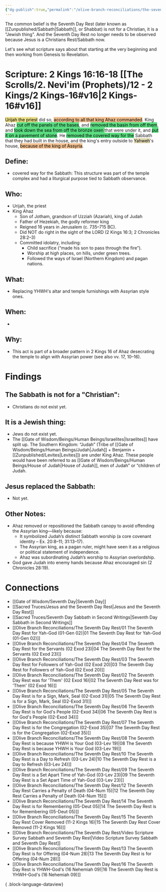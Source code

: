 ```yaml
---
{"dg-publish":true,"permalink":"/olive-branch-reconciliations/the-seventh-day-rest/15-the-seventh-day-rest-cover-removed-11-2-kings-16/","tags":["#OliveBranch","#Sabbath","SeventhDayRest","S"]}
---
```


The common belief is the Seventh Day Rest (later known as [[Zunpublished/Sabbath\|Sabbath]], or Shabbat) is not for a Christian, it is a "Jewish thing". And the Seventh Day Rest no longer needs to be observed because Jesus is a Christians Rest/Sabbath now. 

Let's see what scripture says about that starting at the very beginning and then working from Genesis to Revelation. 
# Scripture: 2 Kings 16:16-18 [[The Scrolls/2. Nevi'im (Prophets)/12 - 2 Kings/2 Kings-16#v16\|2 Kings-16#v16]]

<mark style="background: #E0CC4BA6;">Urijah the priest</mark> did so, <mark style="background: #EB9E57A6;">according to all that king Ahaz commanded</mark>. King Ahaz <mark style="background: #04CD3EA6;">cut off the panels of the bases</mark>, and <mark style="background: #04CD3EA6;">removed the basin from off them</mark>, and <mark style="background: #04CD3EA6;">took down the sea from off the bronze oxen </mark>that were under it, and <mark style="background: #04CD3EA6;">put it on a pavement of stone</mark>. He <mark style="background: #04CD3EA6;">removed the covered way for the</mark> Sabbath that they had built in the house, and the king's entry outside to <mark style="background: #D7CD91A6;">Yahweh</mark>'s house, <mark style="background: #EB9E57A6;">because of the king of Assyria</mark>. 

## **Define**: 
- covered way for the Sabbath: This structure was part of the temple complex and had a liturgical purpose tied to Sabbath observance.
## **Who**:
- Urijah, the priest
- King Ahaz
	- Son of Jotham, grandson of Uzziah (Azariah), king of Judah
	- Father of Hezekiah, the godly reformer king
	- Reigned 16 years in Jerusalem (c. 735–715 BC).
	- Did NOT do right in the sight of the LORD (2 Kings 16:3; 2 Chronicles 28:2–3)
	- Committed idolatry, including:
	    - Child sacrifice (“made his son to pass through the fire”).
	    - Worship at high places, on hills, under green trees.
	    - Followed the ways of Israel (Northern Kingdom) and pagan nations.

## **What**: 
- Replacing YHWH's altar and temple furnishings with Assyrian style ones. 
## **When**:
- 

## **Why**: 
- This act is part of a broader pattern in 2 Kings 16 of Ahaz desecrating the temple to align with Assyrian power (see also vv. 17, 10–16).

# Findings

## The Sabbath is not for a "Christian":
- Christians do not exist yet.
## It is a Jewish thing: 
- Jews do not exist yet.
- The [[Gate of Wisdom/Beings/Human Beings/Israelites\|Israelites]] have split up. The Southern Kingdom: “Judah” (Tribe of [[Gate of Wisdom/Beings/Human Beings/Judah\|Judah]] + Benjamin + [[Zunpublished/Levites\|Levites]])  are under King Ahaz. These people would have been referred to as [[Gate of Wisdom/Beings/Human Beings/House of Judah\|House of Judah]], men of Judah” or “children of Judah.

## Jesus replaced the Sabbath:
- Not yet.

## Other Notes:
- Ahaz removed or repositioned the Sabbath canopy to avoid offending the Assyrian king—likely because:
	- It symbolized Judah’s distinct Sabbath worship (a core covenant identity – Ex. 20:8–11; 31:13–17).
	- The Assyrian king, as a pagan ruler, might have seen it as a religious or political statement of independence.
	- Ahaz was subordinating Judah’s worship to Assyrian overlordship.
-  God gave Judah into enemy hands because Ahaz encouraged sin (2 Chronicles 28:19).

# Connections


- [[Gate of Wisdom/Seventh Day\|Seventh Day]]
- [[Sacred Truces/Jesus and the Seventh Day Rest\|Jesus and the Seventh Day Rest]]
- [[Sacred Truces/Seventh Day Sabbath in Second Writings\|Seventh Day Sabbath in Second Writings]]
- [[Olive Branch Reconciliations/The Seventh Day Rest/01 The Seventh Day Rest for Yah-God (01-Gen 02)\|01 The Seventh Day Rest for Yah-God (01-Gen 02)]]
- [[Olive Branch Reconciliations/The Seventh Day Rest/04 The Seventh Day Rest for the Servants (02 Exod 23)\|04 The Seventh Day Rest for the Servants (02 Exod 23)]]
- [[Olive Branch Reconciliations/The Seventh Day Rest/03 The Seventh Day Rest for Followers of Yah-God (02 Exod 20)\|03 The Seventh Day Rest for Followers of Yah-God (02 Exod 20)]]
- [[Olive Branch Reconciliations/The Seventh Day Rest/02 The Seventh Day Rest was for 'Them' (02 Exod 16)\|02 The Seventh Day Rest was for 'Them' (02 Exod 16)]]
- [[Olive Branch Reconciliations/The Seventh Day Rest/05 The Seventh Day Rest is for a Sign, Mark, Seal (02-Exod 31)\|05 The Seventh Day Rest is for a Sign, Mark, Seal (02-Exod 31)]]
- [[Olive Branch Reconciliations/The Seventh Day Rest/06 The Seventh Day Rest is for God's People (02-Exod 34)\|06 The Seventh Day Rest is for God's People (02-Exod 34)]]
- [[Olive Branch Reconciliations/The Seventh Day Rest/07 The Seventh Day Rest is for the Congregation (02-Exod 35)\|07 The Seventh Day Rest is for the Congregation (02-Exod 35)]]
- [[Olive Branch Reconciliations/The Seventh Day Rest/08 The Seventh Day Rest is because YHWH is Your God (03-Lev 19)\|08 The Seventh Day Rest is because YHWH is Your God (03-Lev 19)]]
- [[Olive Branch Reconciliations/The Seventh Day Rest/10 The Seventh Day Rest is a Day to Refresh (03-Lev 24)\|10 The Seventh Day Rest is a Day to Refresh (03-Lev 24)]]
- [[Olive Branch Reconciliations/The Seventh Day Rest/09 The Seventh Day Rest is a Set Apart Time of Yah-God (03-Lev 23)\|09 The Seventh Day Rest is a Set Apart Time of Yah-God (03-Lev 23)]]
- [[Olive Branch Reconciliations/The Seventh Day Rest/12 The Seventh Day Rest Carries a Penalty of Death (04-Num 15)\|12 The Seventh Day Rest Carries a Penalty of Death (04-Num 15)]]
- [[Olive Branch Reconciliations/The Seventh Day Rest/14 The Seventh Day Rest is for Remembering (05-Deut 05)\|14 The Seventh Day Rest is for Remembering (05-Deut 05)]]
- [[Olive Branch Reconciliations/The Seventh Day Rest/15 The Seventh Day Rest Cover Removed (11-2 Kings 16)\|15 The Seventh Day Rest Cover Removed (11-2 Kings 16)]]
- [[Olive Branch Reconciliations/The Seventh Day Rest/Video Scripture Survey Sabbath and Seventh Day Rest\|Video Scripture Survey Sabbath and Seventh Day Rest]]
- [[Olive Branch Reconciliations/The Seventh Day Rest/13 The Seventh Day Rest is for Offering (04-Num 28)\|13 The Seventh Day Rest is for Offering (04-Num 28)]]
- [[Olive Branch Reconciliations/The Seventh Day Rest/16 The Seventh Day Rest is YHWH-God's (16 Nehemiah 09)\|16 The Seventh Day Rest is YHWH-God's (16 Nehemiah 09)]]

{ .block-language-dataview}


